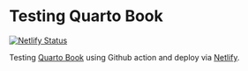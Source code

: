 # Testing Quarto Book

[![Netlify Status](https://api.netlify.com/api/v1/badges/60a48079-6f6c-4973-8b82-b86ca7bbfb38/deploy-status)](https://app.netlify.com/sites/quarto-book-test-lightbridge/deploys)


Testing [Quarto Book](https://quarto.org/docs/books/) using Github action and deploy via [Netlify](https://quarto-book-test-lightbridge.netlify.app).

